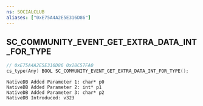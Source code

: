 ```yaml
---
ns: SOCIALCLUB
aliases: ["0xE75A4A2E5E316D86"]
---
```

## SC_COMMUNITY_EVENT_GET_EXTRA_DATA_INT_FOR_TYPE

```c
// 0xE75A4A2E5E316D86 0x28C57FA0
cs_type(Any) BOOL SC_COMMUNITY_EVENT_GET_EXTRA_DATA_INT_FOR_TYPE();
```

```
NativeDB Added Parameter 1: char* p0
NativeDB Added Parameter 2: int* p1
NativeDB Added Parameter 3: char* p2
NativeDB Introduced: v323
```

